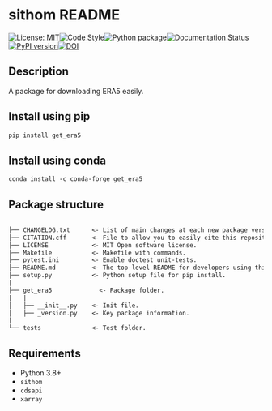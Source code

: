 # sithom README

[![License: MIT](https://img.shields.io/badge/License-MIT-blue.svg)](https://opensource.org/licenses/MIT)[![Code Style](https://img.shields.io/badge/code%20style-black-000000.svg)](https://github.com/psf/black)[![Python package](https://github.com/sdat2/sithom/actions/workflows/pytest.yml/badge.svg)](https://github.com/sdat2/sithom/actions/workflows/pytest.yml)[![Documentation Status](https://readthedocs.org/projects/get_era5/badge/?version=latest)](https://get_era5.readthedocs.io/en/latest/?badge=latest)[![PyPI version](https://badge.fury.io/py/get_era5.svg)](https://badge.fury.io/py/get_era5)[![DOI](https://zenodo.org/badge/496635214.svg)](https://zenodo.org/badge/latestdoi/496635214)


## Description

A package for downloading ERA5 easily.


## Install using pip

```txt
pip install get_era5
```

## Install using conda

```txt
conda install -c conda-forge get_era5
```

## Package structure

```txt

├── CHANGELOG.txt      <- List of main changes at each new package version.
├── CITATION.cff       <- File to allow you to easily cite this repository.
├── LICENSE            <- MIT Open software license.
├── Makefile           <- Makefile with commands.
├── pytest.ini         <- Enable doctest unit-tests.
├── README.md          <- The top-level README for developers using this project.
├── setup.py           <- Python setup file for pip install.
|
├── get_era5             <- Package folder.
|   |
│   ├── __init__.py    <- Init file.
│   ├── _version.py    <- Key package information.
|
└── tests              <- Test folder.

```

## Requirements

 - Python 3.8+
 - `sithom`
 - `cdsapi`
 - `xarray`
